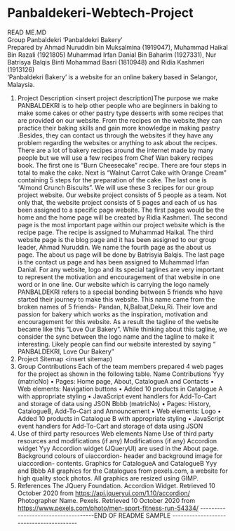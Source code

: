 # Panbaldekeri-Webtech-Project

READ ME.MD <br>
Group Panbaldekri
‘Panbaldekri Bakery’<br>
Prepared by Ahmad Nuruddin bin Muksalmina (1919047), Muhammad Haikal Bin Razali (1921805) Muhammad Irfan Danial Bin Baharim	(1927331), Nur Batrisya Balqis Binti Mohammad Basri (1810948) and
Ridia Kashmeri (1913126)<br>
‘Panbaldekri Bakery’ is a website for an online bakery based in Selangor, Malaysia.<br>
1. Project Description
<insert project description)The purpose we make PANBALDEKRI is to help other people who are beginners in baking to make some cakes or other pastry type desserts with some recipes that are provided on our website. From the recipes on the website,they can practice their baking skills and gain more knowledge in making pastry .Besides, they can contact us through the websites if they have any problem regarding the websites or anything to ask about  the recipes.
	There are a lot of bakery recipes around the internet made by many people but we will use a few recipes from Chef Wan bakery recipes book. The first one is “Burn Cheesecake” recipe. There are four steps in total to make the cake. Next is “Walnut Carrot Cake with Orange Cream” containing 5 steps for the preparation of the cake. The last one is “Almond Crunch Biscuits”. We will use these 3 recipes for our group project website.
	Our website project consists of 5 people as a team. Not only that, the website project consists of 5 pages and each of us has been assigned to a specific page website. The first pages would be the home and the home page will be created by Ridia Kashmeri. The second page is the most important page within our project website which is the recipe page. The recipe is assigned to Muhammad Haikal. The third website page is the blog page and it has been assigned to our group leader, Ahmad Nuruddin. We name the fourth page as the about us page. The about us page will be done by Batrisyia Balqis. The last page is the contact us page and has been assigned to Muhammad Irfan Danial.
         For any website, logo and its special taglines are very important to represent the motivation and encouragement of that website in one word or in one line. Our website which is carrying the logo namely PANBALDEKRI refers to a special bonding between 5 friends who have started their journey to make this website. This name came from the broken names of 5 friends- Pandan, N,Balbat,Deku,Ri. Their love and passion for bakery which works as the inspiration, motivation and encouragement for this website. As a result the tagline of the website became like this “Love Our Bakery”. While thinking about this tagline, we consider the sync between the logo name and the tagline to make it interesting. Likely people can find our website interested by saying
“ PANBALDEKRI, Love Our Bakery”<br>
2. Project Sitemap 
<insert sitemap)<br>
3. Group Contributions
Each of the team members prepared 4 web pages for the project as shown in the
following table.
Name Contributions
Yyy
(matricNo)
• Pages: Home page, About, CatalogueA and Contacts
• Web elements: Navigation buttons
• Added 10 products in Catalogue A with appropriate styling
• JavaScript event handlers for Add-To-Cart and storage of data
using JSON
Bbbb
(matricNo)
• Pages: History, CatalogueB, Add-To-Cart and Announcement
• Web elements: Logo
• Added 10 products in Catalogue B with appropriate styling
• JavaScript event handlers for Add-To-Cart and storage of data
using JSON <br>
4. Use of third party resources
Web
elements
Name Use of third party resources
and modifications (if any)
Modifications (if any)
Accordion
widget
Yyy
Accordion widget (JQueryUI)
are used in the About page.
Background colours of uiaccordion-
header
and background image for uiaccordion-
contents.
Graphics
for
CatalogueA
and
CatalogueB
Yyy and
Bbbb
All graphics for the
Catalogues from
pexels.com, a website for
high quality stock photos.
All graphics are resized using
GIMP.<br>
5. References
The JQuery Foundation. Accordion Widget. Retrieved 10 October 2020 from
https://api.jqueryui.com/1.10/accordion/
Photographer Name. Pexels. Retrieved 10 October 2020 from
https://www.pexels.com/photo/men-sport-fitness-run-54334/
------------------------------------END OF README SAMPLE ----------------------------------------
